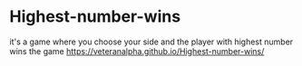 # Highest-number-wins
it's a game where you choose your side and the player with highest number wins the game
  https://veteranalpha.github.io/Highest-number-wins/ 
